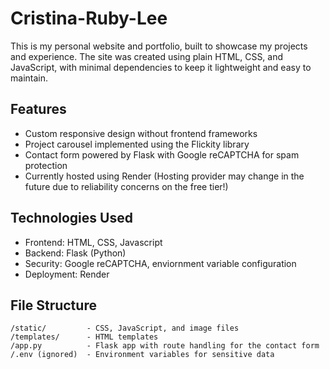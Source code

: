 # Cristina-Ruby-Lee

This is my personal website and portfolio, built to showcase my projects and experience. The site was created using plain HTML, CSS, and JavaScript, with minimal dependencies to keep it lightweight and easy to maintain.

## Features
- Custom responsive design without frontend frameworks
- Project carousel implemented using the Flickity library
- Contact form powered by Flask with Google reCAPTCHA for spam protection
- Currently hosted using Render (Hosting provider may change in the future due to reliability concerns on the free tier!)

## Technologies Used
- Frontend: HTML, CSS, Javascript
- Backend: Flask (Python)
- Security: Google reCAPTCHA, enviornment variable configuration
- Deployment: Render

## File Structure
```
/static/         - CSS, JavaScript, and image files  
/templates/      - HTML templates  
/app.py          - Flask app with route handling for the contact form  
/.env (ignored)  - Environment variables for sensitive data
```
